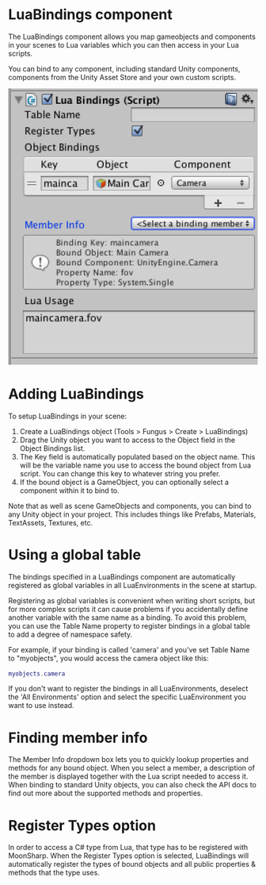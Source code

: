 # LuaBindings component

The LuaBindings component allows you map gameobjects and components in your scenes to Lua variables which you can then access in your Lua scripts. 

You can bind to any component, including standard Unity components, components from the Unity Asset Store and your own custom scripts.

![LuaBinding](images/lua_bindings.png)

# Adding LuaBindings

To setup LuaBindings in your scene:

1. Create a LuaBindings object (Tools > Fungus > Create > LuaBindings)
2. Drag the Unity object you want to access to the Object field in the Object Bindings list.
3. The Key field is automatically populated based on the object name. This will be the variable name you use to access the bound object from Lua script. You can change this key to whatever string you prefer.
4. If the bound object is a GameObject, you can optionally select a component within it to bind to.

Note that as well as scene GameObjects and components, you can bind to any Unity object in your project. This includes things like Prefabs, Materials, TextAssets, Textures, etc.

# Using a global table

The bindings specified in a LuaBindings component are automatically registered as global variables in all LuaEnvironments in the scene at startup. 

Registering as global variables is convenient when writing short scripts, but for more complex scripts it can cause problems if you accidentally define another variable with the same name as a binding. To avoid this problem, you can use the Table Name property to register bindings in a global table to add a degree of namespace safety.

For example, if your binding is called 'camera' and you've set Table Name to "myobjects", you would access the camera object like this:
```lua
myobjects.camera
```

If you don't want to register the bindings in all LuaEnvironments, deselect the 'All Environments' option and select the specific LuaEnvironment you want to use instead.

# Finding member info

The Member Info dropdown box lets you to quickly lookup properties and methods for any bound object. When you select a member, a description of the member is displayed together with the Lua script needed to access it. When binding to standard Unity objects, you can also check the API docs to find out more about the supported methods and properties.

# Register Types option

In order to access a C# type from Lua, that type has to be registered with MoonSharp. When the Register Types option is selected, LuaBindings will automatically register the types of bound objects and all public properties & methods that the type uses.


